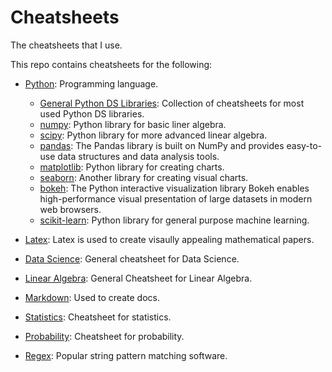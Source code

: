 # Cheatsheets
The cheatsheets that I use.

This repo contains cheatsheets for the following:

* [Python](./python_ds.pdf): Programming language.
    * [General Python DS Libraries](./ds_general_python.pdf): Collection of cheatsheets for most used Python DS libraries.
    * [numpy](./numpy.pdf): Python library for basic liner algebra.
    * [scipy](./scipy.pdf): Python library for more advanced linear algebra.
    * [pandas](./pandas.pdf): The Pandas library is built on NumPy and provides easy-to-use data structures and data analysis tools.
    * [matplotlib](./matplotlib.pdf): Python library for creating charts.
    * [seaborn](./seaborn.pdf): Another library for creating visual charts.
    * [bokeh](./bokeh.pdf): The Python interactive visualization library Bokeh enables high-performance visual presentation of large datasets in modern web browsers.
    * [scikit-learn](./scikitlearn.pdf): Python library for general purpose machine learning.

* [Latex](./latexcheatsheet.pdf): Latex is used to create visaully appealing mathematical papers.
* [Data Science](./Data_Science_Cheatsheet.pdf): General cheatsheet for Data Science.
* [Linear Algebra](./linalg.pdf): General Cheatsheet for Linear Algebra.
* [Markdown](./markdown-cheat-sheet.md): Used to create docs.
* [Statistics](./mit_stats.pdf): Cheatsheet for statistics.
* [Probability](./probability_cheatsheet.pdf): Cheatsheet for probability.
* [Regex](./regex-cheatsheet.pdf): Popular string pattern matching software.